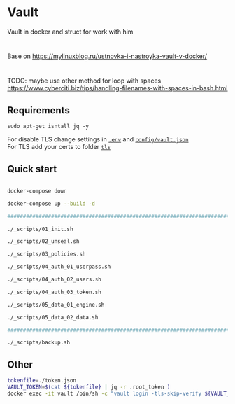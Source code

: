 Vault
=========

Vault in docker and struct for work with him
#
Base on https://mylinuxblog.ru/ustnovka-i-nastroyka-vault-v-docker/
#
TODO: maybe use other method for loop with spaces https://www.cyberciti.biz/tips/handling-filenames-with-spaces-in-bash.html


Requirements
------------

`sudo apt-get isntall jq -y`

For disable TLS change settings in [`.env`](./.env) and [`config/vault.json`](./config/vault.json)
\
For TLS add your certs to folder [`tls`](./tls/)

Quick start
--------------

```bash

docker-compose down

docker-compose up --build -d

################################################################################

./_scripts/01_init.sh

./_scripts/02_unseal.sh

./_scripts/03_policies.sh

./_scripts/04_auth_01_userpass.sh

./_scripts/04_auth_02_users.sh

./_scripts/04_auth_03_token.sh

./_scripts/05_data_01_engine.sh

./_scripts/05_data_02_data.sh

################################################################################

./_scripts/backup.sh

```


Other
--------------

```bash
tokenfile=./token.json
VAULT_TOKEN=$(cat ${tokenfile} | jq -r .root_token )
docker exec -it vault /bin/sh -c "vault login -tls-skip-verify ${VAULT_TOKEN}"
```
